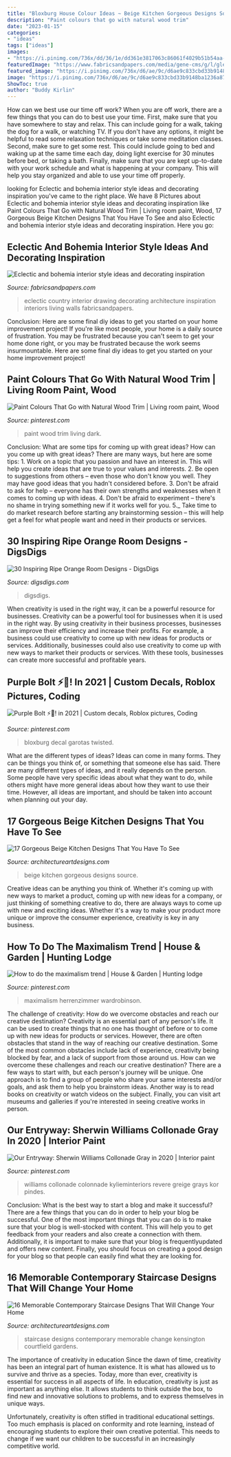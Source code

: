 ```yaml
---
title: "Bloxburg House Colour Ideas ~ Beige Kitchen Gorgeous Designs Source"
description: "Paint colours that go with natural wood trim"
date: "2023-01-15"
categories:
- "ideas"
tags: ["ideas"]
images:
- "https://i.pinimg.com/736x/dd/36/1e/dd361e3817063c86061f4029b51b54aa--dark-wood-trim-paint-colours.jpg"
featuredImage: "https://www.fabricsandpapers.com/media/gene-cms/g/l/glebe013.jpg"
featured_image: "https://i.pinimg.com/736x/d6/ae/9c/d6ae9c833cbd33b9148ba1236a8752b1.jpg"
image: "https://i.pinimg.com/736x/d6/ae/9c/d6ae9c833cbd33b9148ba1236a8752b1.jpg"
ShowToc: true
author: "Buddy Kirlin"
---
```



How can we best use our time off work?
When you are off work, there are a few things that you can do to best use your time. First, make sure that you have somewhere to stay and relax. This can include going for a walk, taking the dog for a walk, or watching TV. If you don't have any options, it might be helpful to read some relaxation techniques or take some meditation classes. Second, make sure to get some rest. This could include going to bed and waking up at the same time each day, doing light exercise for 30 minutes before bed, or taking a bath. Finally, make sure that you are kept up-to-date with your work schedule and what is happening at your company. This will help you stay organized and able to use your time off properly.

	

		
looking for Eclectic and bohemia interior style ideas and decorating inspiration you've came to the right place. We have 8 Pictures about Eclectic and bohemia interior style ideas and decorating inspiration like Paint Colours That Go with Natural Wood Trim | Living room paint, Wood, 17 Gorgeous Beige Kitchen Designs That You Have To See and also Eclectic and bohemia interior style ideas and decorating inspiration. Here you go:
		
    
## Eclectic And Bohemia Interior Style Ideas And Decorating Inspiration

<img loading=lazy src="https://www.fabricsandpapers.com/media/gene-cms/g/l/glebe013.jpg" onerror="this.onerror=null;this.src='https://tse4.mm.bing.net/th?id=OIP.-UocFtqcvVgCytHzoTtz5QHaLI&amp;pid=15.1';" alt="Eclectic and bohemia interior style ideas and decorating inspiration">

_Source: fabricsandpapers.com_

>eclectic country interior drawing decorating architecture inspiration interiors living walls fabricsandpapers. 

	

Conclusion: Here are some final diy ideas to get you started on your home improvement project!
If you're like most people, your home is a daily source of frustration. You may be frustrated because you can't seem to get your home done right, or you may be frustrated because the work seems insurmountable. Here are some final diy ideas to get you started on your home improvement project!

    
## Paint Colours That Go With Natural Wood Trim | Living Room Paint, Wood

<img loading=lazy src="https://i.pinimg.com/736x/dd/36/1e/dd361e3817063c86061f4029b51b54aa--dark-wood-trim-paint-colours.jpg" onerror="this.onerror=null;this.src='https://tse4.mm.bing.net/th?id=OIP.X2-PYc1-ugx8rHuBn7R_hwHaLH&amp;pid=15.1';" alt="Paint Colours That Go with Natural Wood Trim | Living room paint, Wood">

_Source: pinterest.com_

>paint wood trim living dark. 

	

Conclusion: What are some tips for coming up with great ideas?
How can you come up with great ideas? There are many ways, but here are some tips: 1. Work on a topic that you passion and have an interest in. This will help you create ideas that are true to your values and interests. 2. Be open to suggestions from others – even those who don't know you well. They may have good ideas that you hadn't considered before. 3. Don't be afraid to ask for help – everyone has their own strengths and weaknesses when it comes to coming up with ideas. 4. Don't be afraid to experiment – there's no shame in trying something new if it works well for you. 5._ Take time to do market research before starting any brainstorming session – this will help get a feel for what people want and need in their products or services. 
    
## 30 Inspiring Ripe Orange Room Designs - DigsDigs

<img loading=lazy src="https://www.digsdigs.com/photos/bright-and-inspiring-orange-room-designs-21.jpg" onerror="this.onerror=null;this.src='https://tse2.mm.bing.net/th?id=OIP.NxPB9tH8PIW3qdUrBaFmDgHaJ4&amp;pid=15.1';" alt="30 Inspiring Ripe Orange Room Designs - DigsDigs">

_Source: digsdigs.com_

>digsdigs. 

	

When creativity is used in the right way, it can be a powerful resource for businesses.
Creativity can be a powerful tool for businesses when it is used in the right way. By using creativity in their business processes, businesses can improve their efficiency and increase their profits. For example, a business could use creativity to come up with new ideas for products or services. Additionally, businesses could also use creativity to come up with new ways to market their products or services. With these tools, businesses can create more successful and profitable years.

    
## Purple Bolt ⚡️💜! In 2021 | Custom Decals, Roblox Pictures, Coding

<img loading=lazy src="https://i.pinimg.com/736x/4e/65/2a/4e652ae3ab1037fe2a440d8edd37df38.jpg" onerror="this.onerror=null;this.src='https://tse2.mm.bing.net/th?id=OIP.g7IMRagDqANeM7x39RU-pgHaOh&amp;pid=15.1';" alt="Purple Bolt ⚡️💜! in 2021 | Custom decals, Roblox pictures, Coding">

_Source: pinterest.com_

>bloxburg decal garotas twisted. 

	

What are the different types of ideas?
Ideas can come in many forms. They can be things you think of, or something that someone else has said. There are many different types of ideas, and it really depends on the person. Some people have very specific ideas about what they want to do, while others might have more general ideas about how they want to use their time. However, all ideas are important, and should be taken into account when planning out your day.

    
## 17 Gorgeous Beige Kitchen Designs That You Have To See

<img loading=lazy src="https://www.architectureartdesigns.com/wp-content/uploads/2016/04/3-50-630x419.jpg" onerror="this.onerror=null;this.src='https://tse2.mm.bing.net/th?id=OIP.CI2KikJ6RlZBvJfqlzzCRwHaE7&amp;pid=15.1';" alt="17 Gorgeous Beige Kitchen Designs That You Have To See">

_Source: architectureartdesigns.com_

>beige kitchen gorgeous designs source. 

	

Creative ideas can be anything you think of. Whether it's coming up with new ways to market a product, coming up with new ideas for a company, or just thinking of something creative to do, there are always ways to come up with new and exciting ideas. Whether it's a way to make your product more unique or improve the consumer experience, creativity is key in any business.

    
## How To Do The Maximalism Trend | House &amp; Garden | Hunting Lodge

<img loading=lazy src="https://i.pinimg.com/736x/d6/ae/9c/d6ae9c833cbd33b9148ba1236a8752b1.jpg" onerror="this.onerror=null;this.src='https://tse2.mm.bing.net/th?id=OIP.YRa86Lyk1T6O-6lht401aQHaLH&amp;pid=15.1';" alt="How to do the maximalism trend | House &amp; Garden | Hunting lodge">

_Source: pinterest.com_

>maximalism herrenzimmer wardrobinson. 

	

The challenge of creativity: How do we overcome obstacles and reach our creative destination?
Creativity is an essential part of any person's life. It can be used to create things that no one has thought of before or to come up with new ideas for products or services. However, there are often obstacles that stand in the way of reaching our creative destination. Some of the most common obstacles include lack of experience, creativity being blocked by fear, and a lack of support from those around us. How can we overcome these challenges and reach our creative destination? There are a few ways to start with, but each person's journey will be unique. One approach is to find a group of people who share your same interests and/or goals, and ask them to help you brainstorm ideas. Another way is to read books on creativity or watch videos on the subject. Finally, you can visit art museums and galleries if you're interested in seeing creative works in person.

    
## Our Entryway: Sherwin Williams Collonade Gray In 2020 | Interior Paint

<img loading=lazy src="https://i.pinimg.com/736x/3e/dc/cd/3edccdd2fc44d8629959d1da7f5ee633.jpg" onerror="this.onerror=null;this.src='https://tse1.mm.bing.net/th?id=OIP.TALFx8A8006sRW_TGkUHVQHaJ4&amp;pid=15.1';" alt="Our Entryway: Sherwin Williams Collonade Gray in 2020 | Interior paint">

_Source: pinterest.com_

>williams collonade colonnade kylieminteriors revere greige grays kor pindes. 

	

Conclusion: What is the best way to start a blog and make it successful?
There are a few things that you can do in order to help your blog be successful. One of the most important things that you can do is to make sure that your blog is well-stocked with content. This will help you to get feedback from your readers and also create a connection with them. Additionally, it is important to make sure that your blog is frequentlyupdated and offers new content. Finally, you should focus on creating a good design for your blog so that people can easily find what they are looking for.

    
## 16 Memorable Contemporary Staircase Designs That Will Change Your Home

<img loading=lazy src="https://www.architectureartdesigns.com/wp-content/uploads/2015/03/16-Memorable-Contemporary-Staircase-Designs-That-Will-Change-Your-Home-11-630x630.jpg" onerror="this.onerror=null;this.src='https://tse1.mm.bing.net/th?id=OIP.8wTKzkveznExxKeGWWTo3wHaHa&amp;pid=15.1';" alt="16 Memorable Contemporary Staircase Designs That Will Change Your Home">

_Source: architectureartdesigns.com_

>staircase designs contemporary memorable change kensington courtfield gardens. 

	

The importance of creativity in education
Since the dawn of time, creativity has been an integral part of human existence. It is what has allowed us to survive and thrive as a species. Today, more than ever, creativity is essential for success in all aspects of life.
In education, creativity is just as important as anything else. It allows students to think outside the box, to find new and innovative solutions to problems, and to express themselves in unique ways.

Unfortunately, creativity is often stifled in traditional educational settings. Too much emphasis is placed on conformity and rote learning, instead of encouraging students to explore their own creative potential. This needs to change if we want our children to be successful in an increasingly competitive world.

